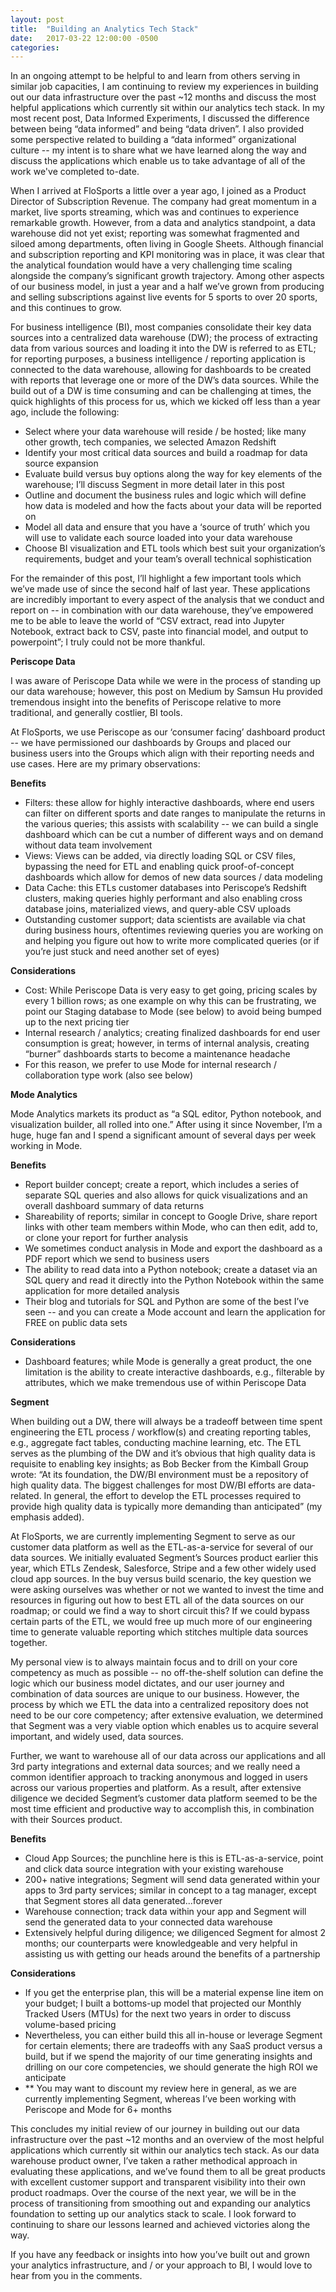 ```yaml
---
layout: post
title:  "Building an Analytics Tech Stack"
date:   2017-03-22 12:00:00 -0500
categories: 
---
```


In an ongoing attempt to be helpful to and learn from others serving in similar job capacities, I am continuing to review my experiences in building out our data infrastructure over the past ~12 months and discuss the most helpful applications which currently sit within our analytics tech stack. 
In my most recent post, Data Informed Experiments, I discussed the difference between being “data informed” and being “data driven”. I also provided some perspective related to building a “data informed” organizational culture -- my intent is to share what we have learned along the way and discuss the applications which enable us to take advantage of all of the work we've completed to-date.

When I arrived at FloSports a little over a year ago, I joined as a Product Director of Subscription Revenue. The company had great momentum in a market, live sports streaming, which was and continues to experience remarkable growth. However, from a data and analytics standpoint, a data warehouse did not yet exist; reporting was somewhat fragmented and siloed among departments, often living in Google Sheets. Although financial and subscription reporting and KPI monitoring was in place, it was clear that the analytical foundation would have a very challenging time scaling alongside the company’s significant growth trajectory. Among other aspects of our business model, in just a year and a half we’ve grown from producing and selling subscriptions against live events for 5 sports to over 20 sports, and this continues to grow.

For business intelligence (BI), most companies consolidate their key data sources into a centralized data warehouse (DW); the process of extracting data from various sources and loading it into the DW is referred to as ETL; for reporting purposes, a business intelligence / reporting application is connected to the data warehouse, allowing for dashboards to be created with reports that leverage one or more of the DW’s data sources. While the build out of a DW is time consuming and can be challenging at times, the quick highlights of this process for us, which we kicked off less than a year ago, include the following:

<ul>
  <li>Select where your data warehouse will reside / be hosted; like many other growth, tech companies, we selected Amazon Redshift</li>
  <li>Identify your most critical data sources and build a roadmap for data source expansion</li>
  <li>Evaluate build versus buy options along the way for key elements of the warehouse; I’ll discuss Segment in more detail later in this post</li>
  <li>Outline and document the business rules and logic which will define how data is modeled and how the facts about your data will be reported on</li>
  <li>Model all data and ensure that you have a ‘source of truth’ which you will use to validate each source loaded into your data warehouse</li>
  <li>Choose BI visualization and ETL tools which best suit your organization’s requirements, budget and your team’s overall technical sophistication</li>
</ul>

For the remainder of this post, I’ll highlight a few important tools which we’ve made use of since the second half of last year. These applications are incredibly important to every aspect of the analysis that we conduct and report on -- in combination with our data warehouse, they’ve empowered me to be able to leave the world of “CSV extract, read into Jupyter Notebook, extract back to CSV, paste into financial model, and output to powerpoint”; I truly could not be more thankful.


<strong>Periscope Data</strong>


I was aware of Periscope Data while we were in the process of standing up our data warehouse; however, this post on Medium by Samsun Hu provided tremendous insight into the benefits of Periscope relative to more traditional, and generally costlier, BI tools.

At FloSports, we use Periscope as our ‘consumer facing’ dashboard product -- we have permissioned our dashboards by Groups and placed our business users into the Groups which align with their reporting needs and use cases. Here are my primary observations:

<strong>Benefits</strong>

<ul>
  <li>Filters: these allow for highly interactive dashboards, where end users can filter on different sports and date ranges to manipulate the returns in the various queries; this assists with scalability -- we can build a single dashboard which can be cut a number of different ways and on demand without data team involvement</li>
  <li>Views: Views can be added, via directly loading SQL or CSV files, bypassing the need for ETL and enabling quick proof-of-concept dashboards which allow for demos of new data sources / data modeling</li>
  <li>Data Cache: this ETLs customer databases into Periscope’s Redshift clusters, making queries highly performant and also enabling cross database joins, materialized views, and query-able CSV uploads</li>
  <li>Outstanding customer support; data scientists are available via chat during business hours, oftentimes reviewing queries you are working on and helping you figure out how to write more complicated queries (or if you’re just stuck and need another set of eyes)</li>
</ul>

<strong>Considerations</strong>

<ul>
<li>Cost: While Periscope Data is very easy to get going, pricing scales by every 1 billion rows; as one example on why this can be frustrating, we point our Staging database to Mode (see below) to avoid being bumped up to the next pricing tier</li>
<li>Internal research / analytics; creating finalized dashboards for end user consumption is great; however, in terms of internal analysis, creating “burner” dashboards starts to become a maintenance headache</li>
<li>For this reason, we prefer to use Mode for internal research / collaboration type work (also see below)</li>
</ul>

<strong>Mode Analytics</strong>


Mode Analytics markets its product as “a SQL editor, Python notebook, and visualization builder, all rolled into one.” After using it since November, I’m a huge, huge fan and I spend a significant amount of several days per week working in Mode.

<strong>Benefits</strong>

<ul>
  <li>Report builder concept; create a report, which includes a series of separate SQL queries and also allows for quick visualizations and an overall dashboard summary of data returns</li>
  <li>Shareability of reports; similar in concept to Google Drive, share report links with other team members within Mode, who can then edit, add to, or clone your report for further analysis</li>
  <li>We sometimes conduct analysis in Mode and export the dashboard as a PDF report which we send to business users</li>
  <li>The ability to read data into a Python notebook; create a dataset via an SQL query and read it directly into the Python Notebook within the same application for more detailed analysis</li>
  <li>Their blog and tutorials for SQL and Python are some of the best I’ve seen -- and you can create a Mode account and learn the application for FREE on public data sets</li>
</ul>

<strong>Considerations</strong>

<ul>
  <li>Dashboard features; while Mode is generally a great product, the one limitation is the ability to create interactive dashboards, e.g., filterable by attributes, which we make tremendous use of within Periscope Data</li>
</ul>

<strong>Segment</strong>


When building out a DW, there will always be a tradeoff between time spent engineering the ETL process / workflow(s) and creating reporting tables, e.g., aggregate fact tables, conducting machine learning, etc. The ETL serves as the plumbing of the DW and it’s obvious that high quality data is requisite to enabling key insights; as Bob Becker from the Kimball Group wrote: “At its foundation, the DW/BI environment must be a repository of high quality data. The biggest challenges for most DW/BI efforts are data-related. In general, the effort to develop the ETL processes required to provide high quality data is typically more demanding than anticipated” (my emphasis added).

At FloSports, we are currently implementing Segment to serve as our customer data platform as well as the ETL-as-a-service for several of our data sources. We initially evaluated Segment’s Sources product earlier this year, which ETLs Zendesk, Salesforce, Stripe and a few other widely used cloud app sources. In the buy versus build scenario, the key question we were asking ourselves was whether or not we wanted to invest the time and resources in figuring out how to best ETL all of the data sources on our roadmap; or could we find a way to short circuit this? If we could bypass certain parts of the ETL, we would free up much more of our engineering time to generate valuable reporting which stitches multiple data sources together.

My personal view is to always maintain focus and to drill on your core competency as much as possible -- no off-the-shelf solution can define the logic which our business model dictates, and our user journey and combination of data sources are unique to our business. However, the process by which we ETL the data into a centralized repository does not need to be our core competency; after extensive evaluation, we determined that Segment was a very viable option which enables us to acquire several important, and widely used, data sources.

Further, we want to warehouse all of our data across our applications and all 3rd party integrations and external data sources; and we really need a common identifier approach to tracking anonymous and logged in users across our various properties and platform. As a result, after extensive diligence we decided Segment’s customer data platform seemed to be the most time efficient and productive way to accomplish this, in combination with their Sources product.

<strong>Benefits</strong>

<ul>
  <li>Cloud App Sources; the punchline here is this is ETL-as-a-service, point and click data source integration with your existing warehouse</li>
  <li>200+ native integrations; Segment will send data generated within your apps to 3rd party services; similar in concept to a tag manager, except that Segment stores all data generated...forever</li>
  <li>Warehouse connection; track data within your app and Segment will send the generated data to your connected data warehouse</li>
  <li>Extensively helpful during diligence; we diligenced Segment for almost 2 months; our counterparts were knowledgeable and very helpful in assisting us with getting our heads around the benefits of a partnership</li>
</ul>

<strong>Considerations</strong>

<ul>
  <li>If you get the enterprise plan, this will be a material expense line item on your budget; I built a bottoms-up model that projected our Monthly Tracked Users (MTUs) for the next two years in order to discuss volume-based pricing</li>
  <li>Nevertheless, you can either build this all in-house or leverage Segment for certain elements; there are tradeoffs with any SaaS product versus a build, but if we spend the majority of our time generating insights and drilling on our core competencies, we should generate the high ROI we anticipate</li>
  <li>** You may want to discount my review here in general, as we are currently implementing Segment, whereas I’ve been working with Periscope and Mode for 6+ months</li>
</ul>

This concludes my initial review of our journey in building out our data infrastructure over the past ~12 months and an overview of the most helpful applications which currently sit within our analytics tech stack. As our data warehouse product owner, I’ve taken a rather methodical approach in evaluating these applications, and we’ve found them to all be great products with excellent customer support and transparent visibility into their own product roadmaps. Over the course of the next year, we will be in the process of transitioning from smoothing out and expanding our analytics foundation to setting up our analytics stack to scale. I look forward to continuing to share our lessons learned and achieved victories along the way.

If you have any feedback or insights into how you’ve built out and grown your analytics infrastructure, and / or your approach to BI, I would love to hear from you in the comments.

